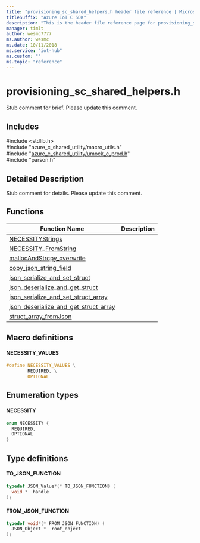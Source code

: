 ```yaml
---                             
title: "provisioning_sc_shared_helpers.h header file reference | Microsoft Docs" 
titleSuffix: "Azure IoT C SDK"            
description: "This is the header file reference page for provisioning_sc_shared_helpers.h in the Azure IoT C SDK. This SDK is used with Azure IoT Hub and Azure IoT Hub Device Provisioning Service"            
manager: timlt                 
author: wesmc7777              
ms.author: wesmc               
ms.date: 10/11/2018                    
ms.service: "iot-hub"             
ms.custom: ""                
ms.topic: "reference"        
---                            
```


# provisioning_sc_shared_helpers.h 

Stub comment for brief. Please update this comment.

## Includes

\#include <stdlib.h>  
\#include "azure_c_shared_utility/macro_utils.h"  
\#include "[azure_c_shared_utility/umock_c_prod.h](umock-c-prod-h.md)"  
\#include "parson.h"  

## Detailed Description

Stub comment for details. Please update this comment.

## Functions

Function Name                  | Description                                
--------------------------------|---------------------------------------------
[NECESSITYStrings](./provisioning-sc-shared-helpers-h/necessitystrings.md)            | 
[NECESSITY_FromString](./provisioning-sc-shared-helpers-h/necessity-fromstring.md)            | 
[mallocAndStrcpy_overwrite](./provisioning-sc-shared-helpers-h/mallocandstrcpy-overwrite.md)            | 
[copy_json_string_field](./provisioning-sc-shared-helpers-h/copy-json-string-field.md)            | 
[json_serialize_and_set_struct](./provisioning-sc-shared-helpers-h/json-serialize-and-set-struct.md)            | 
[json_deserialize_and_get_struct](./provisioning-sc-shared-helpers-h/json-deserialize-and-get-struct.md)            | 
[json_serialize_and_set_struct_array](./provisioning-sc-shared-helpers-h/json-serialize-and-set-struct-array.md)            | 
[json_deserialize_and_get_struct_array](./provisioning-sc-shared-helpers-h/json-deserialize-and-get-struct-array.md)            | 
[struct_array_fromJson](./provisioning-sc-shared-helpers-h/struct-array-fromjson.md)            | 

## Macro definitions

#### NECESSITY_VALUES

```C
#define NECESSITY_VALUES \
        REQUIRED, \
        OPTIONAL 
```

## Enumeration types

#### NECESSITY

```C
enum NECESSITY {
  REQUIRED,
  OPTIONAL
}
```

## Type definitions

#### TO_JSON_FUNCTION

```C
typedef JSON_Value*(* TO_JSON_FUNCTION) (
  void *  handle
);
```

#### FROM_JSON_FUNCTION

```C
typedef void*(* FROM_JSON_FUNCTION) (
  JSON_Object *  root_object
);
```

